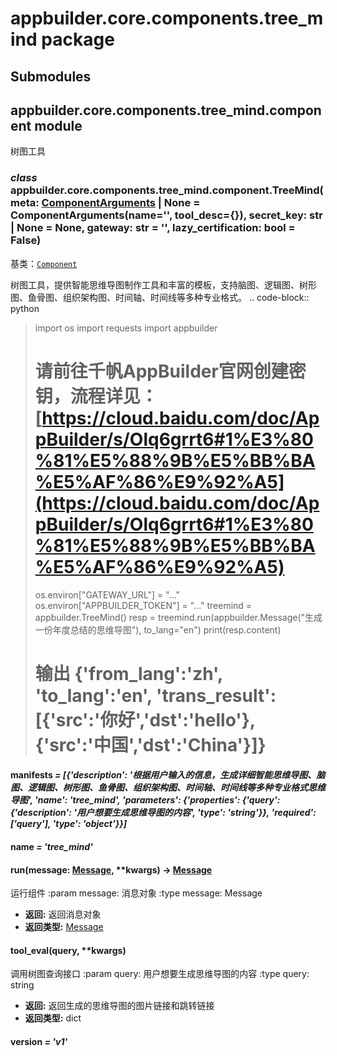# appbuilder.core.components.tree_mind package

## Submodules

## appbuilder.core.components.tree_mind.component module

树图工具

### *class* appbuilder.core.components.tree_mind.component.TreeMind(meta: [ComponentArguments](appbuilder.core.md#appbuilder.core.component.ComponentArguments) | None = ComponentArguments(name='', tool_desc={}), secret_key: str | None = None, gateway: str = '', lazy_certification: bool = False)

基类：[`Component`](appbuilder.core.md#appbuilder.core.component.Component)

树图工具，提供智能思维导图制作工具和丰富的模板，支持脑图、逻辑图、树形图、鱼骨图、组织架构图、时间轴、时间线等多种专业格式。
.. code-block:: python

> import os
> import requests
> import appbuilder
> # 请前往千帆AppBuilder官网创建密钥，流程详见：[https://cloud.baidu.com/doc/AppBuilder/s/Olq6grrt6#1%E3%80%81%E5%88%9B%E5%BB%BA%E5%AF%86%E9%92%A5](https://cloud.baidu.com/doc/AppBuilder/s/Olq6grrt6#1%E3%80%81%E5%88%9B%E5%BB%BA%E5%AF%86%E9%92%A5)
> os.environ["GATEWAY_URL"] = "..."
> os.environ["APPBUILDER_TOKEN"] = "..."
> treemind = appbuilder.TreeMind()
> resp = treemind.run(appbuilder.Message("生成一份年度总结的思维导图"), to_lang="en")
> print(resp.content)
> # 输出 {'from_lang':'zh', 'to_lang':'en', 'trans_result':[{'src':'你好','dst':'hello'},{'src':'中国','dst':'China'}]}

#### manifests *= [{'description': '根据用户输入的信息，生成详细智能思维导图、脑图、逻辑图、树形图、鱼骨图、组织架构图、时间轴、时间线等多种专业格式思维导图', 'name': 'tree_mind', 'parameters': {'properties': {'query': {'description': '用户想要生成思维导图的内容', 'type': 'string'}}, 'required': ['query'], 'type': 'object'}}]*

#### name *= 'tree_mind'*

#### run(message: [Message](appbuilder.core.md#appbuilder.core.message.Message), \*\*kwargs) → [Message](appbuilder.core.md#appbuilder.core.message.Message)

运行组件
:param message: 消息对象
:type message: Message

* **返回:**
  返回消息对象
* **返回类型:**
  [Message](appbuilder.core.md#appbuilder.core.message.Message)

#### tool_eval(query, \*\*kwargs)

调用树图查询接口
:param query: 用户想要生成思维导图的内容
:type query: string

* **返回:**
  返回生成的思维导图的图片链接和跳转链接
* **返回类型:**
  dict

#### version *= 'v1'*

